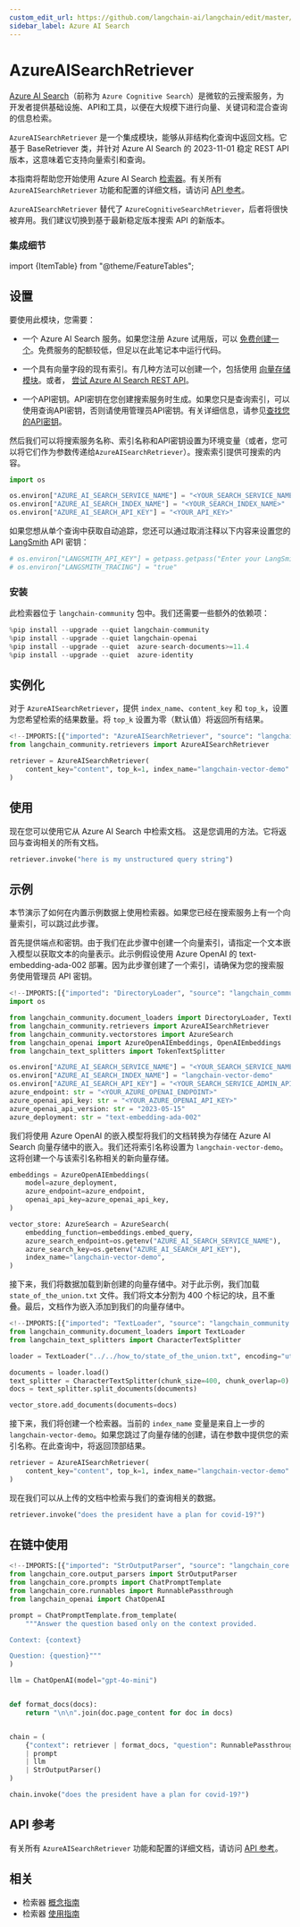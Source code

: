 ```yaml
---
custom_edit_url: https://github.com/langchain-ai/langchain/edit/master/docs/docs/integrations/retrievers/azure_ai_search.ipynb
sidebar_label: Azure AI Search
---
```

# AzureAISearchRetriever

[Azure AI Search](https://learn.microsoft.com/azure/search/search-what-is-azure-search)（前称为 `Azure Cognitive Search`）是微软的云搜索服务，为开发者提供基础设施、API和工具，以便在大规模下进行向量、关键词和混合查询的信息检索。

`AzureAISearchRetriever` 是一个集成模块，能够从非结构化查询中返回文档。它基于 BaseRetriever 类，并针对 Azure AI Search 的 2023-11-01 稳定 REST API 版本，这意味着它支持向量索引和查询。

本指南将帮助您开始使用 Azure AI Search [检索器](/docs/concepts/#retrievers)。有关所有 `AzureAISearchRetriever` 功能和配置的详细文档，请访问 [API 参考](https://python.langchain.com/api_reference/community/retrievers/langchain_community.retrievers.azure_ai_search.AzureAISearchRetriever.html)。

`AzureAISearchRetriever` 替代了 `AzureCognitiveSearchRetriever`，后者将很快被弃用。我们建议切换到基于最新稳定版本搜索 API 的新版本。

### 集成细节

import {ItemTable} from "@theme/FeatureTables";

<ItemTable category="document_retrievers" item="AzureAISearchRetriever" />


## 设置

要使用此模块，您需要：

+ 一个 Azure AI Search 服务。如果您注册 Azure 试用版，可以 [免费创建一个](https://learn.microsoft.com/azure/search/search-create-service-portal)。免费服务的配额较低，但足以在此笔记本中运行代码。

+ 一个具有向量字段的现有索引。有几种方法可以创建一个，包括使用 [向量存储模块](../vectorstores/azuresearch.md)。或者， [尝试 Azure AI Search REST API](https://learn.microsoft.com/azure/search/search-get-started-vector)。

+ 一个API密钥。API密钥在您创建搜索服务时生成。如果您只是查询索引，可以使用查询API密钥，否则请使用管理员API密钥。有关详细信息，请参见[查找您的API密钥](https://learn.microsoft.com/azure/search/search-security-api-keys?tabs=rest-use%2Cportal-find%2Cportal-query#find-existing-keys)。

然后我们可以将搜索服务名称、索引名称和API密钥设置为环境变量（或者，您可以将它们作为参数传递给`AzureAISearchRetriever`）。搜索索引提供可搜索的内容。


```python
import os

os.environ["AZURE_AI_SEARCH_SERVICE_NAME"] = "<YOUR_SEARCH_SERVICE_NAME>"
os.environ["AZURE_AI_SEARCH_INDEX_NAME"] = "<YOUR_SEARCH_INDEX_NAME>"
os.environ["AZURE_AI_SEARCH_API_KEY"] = "<YOUR_API_KEY>"
```

如果您想从单个查询中获取自动追踪，您还可以通过取消注释以下内容来设置您的 [LangSmith](https://docs.smith.langchain.com/) API 密钥：


```python
# os.environ["LANGSMITH_API_KEY"] = getpass.getpass("Enter your LangSmith API key: ")
# os.environ["LANGSMITH_TRACING"] = "true"
```

### 安装

此检索器位于 `langchain-community` 包中。我们还需要一些额外的依赖项：


```python
%pip install --upgrade --quiet langchain-community
%pip install --upgrade --quiet langchain-openai
%pip install --upgrade --quiet  azure-search-documents>=11.4
%pip install --upgrade --quiet  azure-identity
```

## 实例化

对于 `AzureAISearchRetriever`，提供 `index_name`、`content_key` 和 `top_k`，设置为您希望检索的结果数量。将 `top_k` 设置为零（默认值）将返回所有结果。


```python
<!--IMPORTS:[{"imported": "AzureAISearchRetriever", "source": "langchain_community.retrievers", "docs": "https://python.langchain.com/api_reference/community/retrievers/langchain_community.retrievers.azure_ai_search.AzureAISearchRetriever.html", "title": "AzureAISearchRetriever"}]-->
from langchain_community.retrievers import AzureAISearchRetriever

retriever = AzureAISearchRetriever(
    content_key="content", top_k=1, index_name="langchain-vector-demo"
)
```

## 使用

现在您可以使用它从 Azure AI Search 中检索文档。
这是您调用的方法。它将返回与查询相关的所有文档。


```python
retriever.invoke("here is my unstructured query string")
```

## 示例

本节演示了如何在内置示例数据上使用检索器。如果您已经在搜索服务上有一个向量索引，可以跳过此步骤。

首先提供端点和密钥。由于我们在此步骤中创建一个向量索引，请指定一个文本嵌入模型以获取文本的向量表示。此示例假设使用 Azure OpenAI 的 text-embedding-ada-002 部署。因为此步骤创建了一个索引，请确保为您的搜索服务使用管理员 API 密钥。


```python
<!--IMPORTS:[{"imported": "DirectoryLoader", "source": "langchain_community.document_loaders", "docs": "https://python.langchain.com/api_reference/community/document_loaders/langchain_community.document_loaders.directory.DirectoryLoader.html", "title": "AzureAISearchRetriever"}, {"imported": "TextLoader", "source": "langchain_community.document_loaders", "docs": "https://python.langchain.com/api_reference/community/document_loaders/langchain_community.document_loaders.text.TextLoader.html", "title": "AzureAISearchRetriever"}, {"imported": "AzureAISearchRetriever", "source": "langchain_community.retrievers", "docs": "https://python.langchain.com/api_reference/community/retrievers/langchain_community.retrievers.azure_ai_search.AzureAISearchRetriever.html", "title": "AzureAISearchRetriever"}, {"imported": "AzureSearch", "source": "langchain_community.vectorstores", "docs": "https://python.langchain.com/api_reference/community/vectorstores/langchain_community.vectorstores.azuresearch.AzureSearch.html", "title": "AzureAISearchRetriever"}, {"imported": "AzureOpenAIEmbeddings", "source": "langchain_openai", "docs": "https://python.langchain.com/api_reference/openai/embeddings/langchain_openai.embeddings.azure.AzureOpenAIEmbeddings.html", "title": "AzureAISearchRetriever"}, {"imported": "OpenAIEmbeddings", "source": "langchain_openai", "docs": "https://python.langchain.com/api_reference/openai/embeddings/langchain_openai.embeddings.base.OpenAIEmbeddings.html", "title": "AzureAISearchRetriever"}, {"imported": "TokenTextSplitter", "source": "langchain_text_splitters", "docs": "https://python.langchain.com/api_reference/text_splitters/base/langchain_text_splitters.base.TokenTextSplitter.html", "title": "AzureAISearchRetriever"}]-->
import os

from langchain_community.document_loaders import DirectoryLoader, TextLoader
from langchain_community.retrievers import AzureAISearchRetriever
from langchain_community.vectorstores import AzureSearch
from langchain_openai import AzureOpenAIEmbeddings, OpenAIEmbeddings
from langchain_text_splitters import TokenTextSplitter

os.environ["AZURE_AI_SEARCH_SERVICE_NAME"] = "<YOUR_SEARCH_SERVICE_NAME>"
os.environ["AZURE_AI_SEARCH_INDEX_NAME"] = "langchain-vector-demo"
os.environ["AZURE_AI_SEARCH_API_KEY"] = "<YOUR_SEARCH_SERVICE_ADMIN_API_KEY>"
azure_endpoint: str = "<YOUR_AZURE_OPENAI_ENDPOINT>"
azure_openai_api_key: str = "<YOUR_AZURE_OPENAI_API_KEY>"
azure_openai_api_version: str = "2023-05-15"
azure_deployment: str = "text-embedding-ada-002"
```

我们将使用 Azure OpenAI 的嵌入模型将我们的文档转换为存储在 Azure AI Search 向量存储中的嵌入。我们还将索引名称设置为 `langchain-vector-demo`。这将创建一个与该索引名称相关的新向量存储。


```python
embeddings = AzureOpenAIEmbeddings(
    model=azure_deployment,
    azure_endpoint=azure_endpoint,
    openai_api_key=azure_openai_api_key,
)

vector_store: AzureSearch = AzureSearch(
    embedding_function=embeddings.embed_query,
    azure_search_endpoint=os.getenv("AZURE_AI_SEARCH_SERVICE_NAME"),
    azure_search_key=os.getenv("AZURE_AI_SEARCH_API_KEY"),
    index_name="langchain-vector-demo",
)
```

接下来，我们将数据加载到新创建的向量存储中。对于此示例，我们加载 `state_of_the_union.txt` 文件。我们将文本分割为 400 个标记的块，且不重叠。最后，文档作为嵌入添加到我们的向量存储中。


```python
<!--IMPORTS:[{"imported": "TextLoader", "source": "langchain_community.document_loaders", "docs": "https://python.langchain.com/api_reference/community/document_loaders/langchain_community.document_loaders.text.TextLoader.html", "title": "AzureAISearchRetriever"}, {"imported": "CharacterTextSplitter", "source": "langchain_text_splitters", "docs": "https://python.langchain.com/api_reference/text_splitters/character/langchain_text_splitters.character.CharacterTextSplitter.html", "title": "AzureAISearchRetriever"}]-->
from langchain_community.document_loaders import TextLoader
from langchain_text_splitters import CharacterTextSplitter

loader = TextLoader("../../how_to/state_of_the_union.txt", encoding="utf-8")

documents = loader.load()
text_splitter = CharacterTextSplitter(chunk_size=400, chunk_overlap=0)
docs = text_splitter.split_documents(documents)

vector_store.add_documents(documents=docs)
```

接下来，我们将创建一个检索器。当前的 `index_name` 变量是来自上一步的 `langchain-vector-demo`。如果您跳过了向量存储的创建，请在参数中提供您的索引名称。在此查询中，将返回顶部结果。


```python
retriever = AzureAISearchRetriever(
    content_key="content", top_k=1, index_name="langchain-vector-demo"
)
```

现在我们可以从上传的文档中检索与我们的查询相关的数据。


```python
retriever.invoke("does the president have a plan for covid-19?")
```

## 在链中使用


```python
<!--IMPORTS:[{"imported": "StrOutputParser", "source": "langchain_core.output_parsers", "docs": "https://python.langchain.com/api_reference/core/output_parsers/langchain_core.output_parsers.string.StrOutputParser.html", "title": "AzureAISearchRetriever"}, {"imported": "ChatPromptTemplate", "source": "langchain_core.prompts", "docs": "https://python.langchain.com/api_reference/core/prompts/langchain_core.prompts.chat.ChatPromptTemplate.html", "title": "AzureAISearchRetriever"}, {"imported": "RunnablePassthrough", "source": "langchain_core.runnables", "docs": "https://python.langchain.com/api_reference/core/runnables/langchain_core.runnables.passthrough.RunnablePassthrough.html", "title": "AzureAISearchRetriever"}, {"imported": "ChatOpenAI", "source": "langchain_openai", "docs": "https://python.langchain.com/api_reference/openai/chat_models/langchain_openai.chat_models.base.ChatOpenAI.html", "title": "AzureAISearchRetriever"}]-->
from langchain_core.output_parsers import StrOutputParser
from langchain_core.prompts import ChatPromptTemplate
from langchain_core.runnables import RunnablePassthrough
from langchain_openai import ChatOpenAI

prompt = ChatPromptTemplate.from_template(
    """Answer the question based only on the context provided.

Context: {context}

Question: {question}"""
)

llm = ChatOpenAI(model="gpt-4o-mini")


def format_docs(docs):
    return "\n\n".join(doc.page_content for doc in docs)


chain = (
    {"context": retriever | format_docs, "question": RunnablePassthrough()}
    | prompt
    | llm
    | StrOutputParser()
)
```


```python
chain.invoke("does the president have a plan for covid-19?")
```

## API 参考

有关所有 `AzureAISearchRetriever` 功能和配置的详细文档，请访问 [API 参考](https://python.langchain.com/api_reference/community/retrievers/langchain_community.retrievers.azure_ai_search.AzureAISearchRetriever.html)。


## 相关

- 检索器 [概念指南](/docs/concepts/#retrievers)
- 检索器 [使用指南](/docs/how_to/#retrievers)
